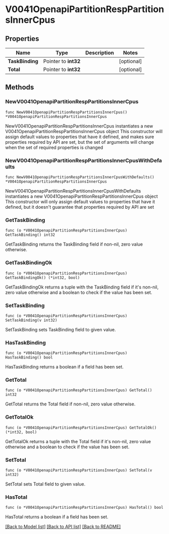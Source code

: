 # V0041OpenapiPartitionRespPartitionsInnerCpus

## Properties

Name | Type | Description | Notes
------------ | ------------- | ------------- | -------------
**TaskBinding** | Pointer to **int32** |  | [optional] 
**Total** | Pointer to **int32** |  | [optional] 

## Methods

### NewV0041OpenapiPartitionRespPartitionsInnerCpus

`func NewV0041OpenapiPartitionRespPartitionsInnerCpus() *V0041OpenapiPartitionRespPartitionsInnerCpus`

NewV0041OpenapiPartitionRespPartitionsInnerCpus instantiates a new V0041OpenapiPartitionRespPartitionsInnerCpus object
This constructor will assign default values to properties that have it defined,
and makes sure properties required by API are set, but the set of arguments
will change when the set of required properties is changed

### NewV0041OpenapiPartitionRespPartitionsInnerCpusWithDefaults

`func NewV0041OpenapiPartitionRespPartitionsInnerCpusWithDefaults() *V0041OpenapiPartitionRespPartitionsInnerCpus`

NewV0041OpenapiPartitionRespPartitionsInnerCpusWithDefaults instantiates a new V0041OpenapiPartitionRespPartitionsInnerCpus object
This constructor will only assign default values to properties that have it defined,
but it doesn't guarantee that properties required by API are set

### GetTaskBinding

`func (o *V0041OpenapiPartitionRespPartitionsInnerCpus) GetTaskBinding() int32`

GetTaskBinding returns the TaskBinding field if non-nil, zero value otherwise.

### GetTaskBindingOk

`func (o *V0041OpenapiPartitionRespPartitionsInnerCpus) GetTaskBindingOk() (*int32, bool)`

GetTaskBindingOk returns a tuple with the TaskBinding field if it's non-nil, zero value otherwise
and a boolean to check if the value has been set.

### SetTaskBinding

`func (o *V0041OpenapiPartitionRespPartitionsInnerCpus) SetTaskBinding(v int32)`

SetTaskBinding sets TaskBinding field to given value.

### HasTaskBinding

`func (o *V0041OpenapiPartitionRespPartitionsInnerCpus) HasTaskBinding() bool`

HasTaskBinding returns a boolean if a field has been set.

### GetTotal

`func (o *V0041OpenapiPartitionRespPartitionsInnerCpus) GetTotal() int32`

GetTotal returns the Total field if non-nil, zero value otherwise.

### GetTotalOk

`func (o *V0041OpenapiPartitionRespPartitionsInnerCpus) GetTotalOk() (*int32, bool)`

GetTotalOk returns a tuple with the Total field if it's non-nil, zero value otherwise
and a boolean to check if the value has been set.

### SetTotal

`func (o *V0041OpenapiPartitionRespPartitionsInnerCpus) SetTotal(v int32)`

SetTotal sets Total field to given value.

### HasTotal

`func (o *V0041OpenapiPartitionRespPartitionsInnerCpus) HasTotal() bool`

HasTotal returns a boolean if a field has been set.


[[Back to Model list]](../README.md#documentation-for-models) [[Back to API list]](../README.md#documentation-for-api-endpoints) [[Back to README]](../README.md)


